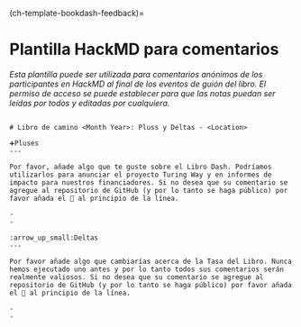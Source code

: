(ch-template-bookdash-feedback)=
# Plantilla HackMD para comentarios

*Esta plantilla puede ser utilizada para comentarios anónimos de los participantes en HackMD al final de los eventos de guión del libro. El permiso de acceso se puede establecer para que las notas puedan ser leídas por todos y editadas por cualquiera.*

```

# Libro de camino <Month Year>: Pluss y Deltas - <Location>

➕Pluses
---

Por favor, añade algo que te guste sobre el Libro Dash. Podríamos utilizarlos para anunciar el proyecto Turing Way y en informes de impacto para nuestros financiadores. Si no desea que su comentario se agregue al repositorio de GitHub (y por lo tanto se haga público) por favor añada el 🤫 al principio de la línea.

-
-

:arrow_up_small:Deltas
---

Por favor añade algo que cambiarías acerca de la Tasa del Libro. Nunca hemos ejecutado uno antes y por lo tanto todos sus comentarios serán realmente valiosos. Si no desea que su comentario se agregue al repositorio de GitHub (y por lo tanto se haga público) por favor añada el 🤫 al principio de la línea.

-
-
```
